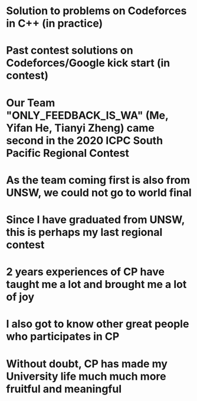 # Solution to problems on Codeforces in C++ (in practice)
# Past contest solutions on Codeforces/Google kick start (in contest)
# Our Team "ONLY_FEEDBACK_IS_WA" (Me, Yifan He, Tianyi Zheng) came second in the 2020 ICPC South Pacific Regional Contest
# As the team coming first is also from UNSW, we could not go to world final
# Since I have graduated from UNSW, this is perhaps my last regional contest
# 2 years experiences of CP have taught me a lot and brought me a lot of joy
# I also got to know other great people who participates in CP
# Without doubt, CP has made my University life much much more fruitful and meaningful

